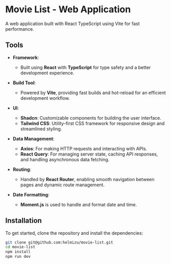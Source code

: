 # Movie List - Web Application

A web application built with React TypeScript using Vite for fast performance.

## Tools

- **Framework**: 
  - Built using **React** with **TypeScript** for type safety and a better development experience.
  
- **Build Tool**: 
  - Powered by **Vite**, providing fast builds and hot-reload for an efficient development workflow.

- **UI**: 
  - **Shadcn**: Customizable components for building the user interface.
  - **Tailwind CSS**: Utility-first CSS framework for responsive design and streamlined styling.

- **Data Management**: 
  - **Axios**: For making HTTP requests and interacting with APIs.
  - **React Query**: For managing server state, caching API responses, and handling asynchronous data fetching.

- **Routing**: 
  - Handled by **React Router**, enabling smooth navigation between pages and dynamic route management.

- **Date Formatting**: 
  - **Moment.js** is used to handle and format date and time.

## Installation

To get started, clone the repository and install the dependencies:

```bash
git clone git@github.com:helmizu/movie-list.git
cd movie-list
npm install
npm run dev

